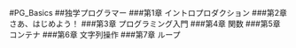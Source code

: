 #PG_Basics
##独学プログラマー
###第1章 イントロプロダクション
###第2章 さあ、はじめよう！
###第3章 プログラミング入門
###第4章 関数
###第5章 コンテナ
###第6章 文字列操作
###第7章 ループ
